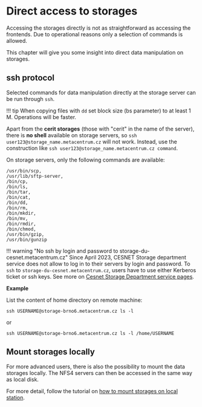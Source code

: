 # Direct access to storages

Accessing the storages directly is not as straightforward as accessing the frontends. Due to operational reasons only a selection of commands is allowed.

This chapter will give you some insight into direct data manipulation on storages.

## ssh protocol

Selected commands for data manipulation directly at the storage server can be run through `ssh`.

!!! tip
    When copying files with `dd` set block size (bs parameter) to at least 1 M. Operations will be faster.

Apart from the **cerit storages** (those with "cerit" in the name of the server), there is **no shell** available on storage servers, so `ssh user123@storage_name.metacentrum.cz` will not work. Instead, use the construction like `ssh user123@storage_name.metacentrum.cz command`.

On storage servers, only the following commands are available:

    /usr/bin/scp,
    /usr/lib/sftp-server,
    /bin/cp,
    /bin/ls,
    /bin/tar,
    /bin/cat,
    /bin/dd,
    /bin/rm,
    /bin/mkdir,
    /bin/mv,
    /bin/rmdir,
    /bin/chmod,
    /usr/bin/gzip,
    /usr/bin/gunzip

!!! warning "No ssh by login and password to storage-du-cesnet.metacentrum.cz"
    Since April 2023, CESNET Storage department service does not allow to log in to their servers by login and password. To `ssh` to `storage-du-cesnet.metacentrum.cz`, users have to use either Kerberos ticket or ssh keys. See more on [Cesnet Storage Department service pages](https://du.cesnet.cz/en/novinky/start).

**Example**

List the content of home directory on remote machine:

    ssh USERNAME@storage-brno6.metacentrum.cz ls -l 

or

    ssh USERNAME@storage-brno6.metacentrum.cz ls -l /home/USERNAME

## Mount storages locally

For more advanced users, there is also the possibility to mount the data storages locally. The NFS4 servers can then be accessed in the same way as local disk.

For more detail, follow the tutorial on [how to mount storages on local station](../../computing/mount-storages).

